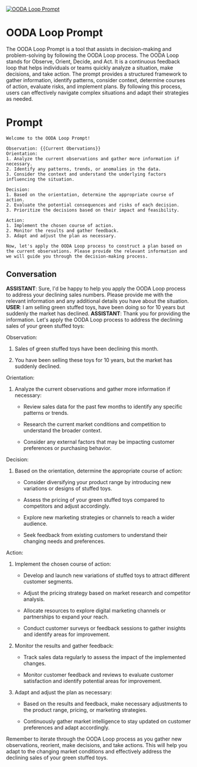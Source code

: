 
[![OODA Loop Prompt](https://flow-prompt-covers.s3.us-west-1.amazonaws.com/icon/illustrative/illus_3.png)]()
# OODA Loop Prompt 
The OODA Loop Prompt is a tool that assists in decision-making and problem-solving by following the OODA Loop process. The OODA Loop stands for Observe, Orient, Decide, and Act. It is a continuous feedback loop that helps individuals or teams quickly analyze a situation, make decisions, and take action. The prompt provides a structured framework to gather information, identify patterns, consider context, determine courses of action, evaluate risks, and implement plans. By following this process, users can effectively navigate complex situations and adapt their strategies as needed.

# Prompt

```
Welcome to the OODA Loop Prompt!

Observation: {{Current Obervations}}
Orientation:
1. Analyze the current observations and gather more information if necessary.
2. Identify any patterns, trends, or anomalies in the data.
3. Consider the context and understand the underlying factors influencing the situation.

Decision:
1. Based on the orientation, determine the appropriate course of action.
2. Evaluate the potential consequences and risks of each decision.
3. Prioritize the decisions based on their impact and feasibility.

Action:
1. Implement the chosen course of action.
2. Monitor the results and gather feedback.
3. Adapt and adjust the plan as necessary.

Now, let's apply the OODA Loop process to construct a plan based on the current observations. Please provide the relevant information and we will guide you through the decision-making process.
```

## Conversation

**ASSISTANT**: Sure, I'd be happy to help you apply the OODA Loop process to address your declining sales numbers. Please provide me with the relevant information and any additional details you have about the situation.
**USER**: I am selling green stuffed toys, have been doing so for 10 years but suddenly the market has declined.
**ASSISTANT**: Thank you for providing the information. Let's apply the OODA Loop process to address the declining sales of your green stuffed toys:



Observation:

1. Sales of green stuffed toys have been declining this month.

2. You have been selling these toys for 10 years, but the market has suddenly declined.



Orientation:

1. Analyze the current observations and gather more information if necessary:

   - Review sales data for the past few months to identify any specific patterns or trends.

   - Research the current market conditions and competition to understand the broader context.

   - Consider any external factors that may be impacting customer preferences or purchasing behavior.



Decision:

1. Based on the orientation, determine the appropriate course of action:

   - Consider diversifying your product range by introducing new variations or designs of stuffed toys.

   - Assess the pricing of your green stuffed toys compared to competitors and adjust accordingly.

   - Explore new marketing strategies or channels to reach a wider audience.

   - Seek feedback from existing customers to understand their changing needs and preferences.



Action:

1. Implement the chosen course of action:

   - Develop and launch new variations of stuffed toys to attract different customer segments.

   - Adjust the pricing strategy based on market research and competitor analysis.

   - Allocate resources to explore digital marketing channels or partnerships to expand your reach.

   - Conduct customer surveys or feedback sessions to gather insights and identify areas for improvement.



2. Monitor the results and gather feedback:

   - Track sales data regularly to assess the impact of the implemented changes.

   - Monitor customer feedback and reviews to evaluate customer satisfaction and identify potential areas for improvement.



3. Adapt and adjust the plan as necessary:

   - Based on the results and feedback, make necessary adjustments to the product range, pricing, or marketing strategies.

   - Continuously gather market intelligence to stay updated on customer preferences and adapt accordingly.



Remember to iterate through the OODA Loop process as you gather new observations, reorient, make decisions, and take actions. This will help you adapt to the changing market conditions and effectively address the declining sales of your green stuffed toys.


